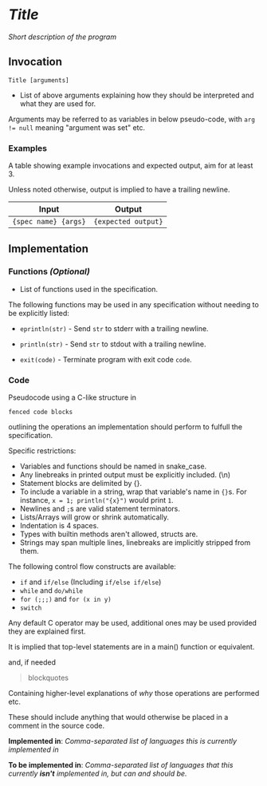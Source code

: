 # *Title*

*Short description of the program*

## Invocation

`Title [arguments]`

- List of above arguments explaining how they should be interpreted and what they are used for.

Arguments may be referred to as variables in below pseudo-code, with `arg != null` meaning "argument was set" etc.

### Examples

A table showing example invocations and expected output, aim for at least 3.

Unless noted otherwise, output is implied to have a trailing newline.

| Input                | Output              |
| -------------------- | ------------------- |
| `{spec name} {args}` | `{expected output}` |

## Implementation

### Functions *(Optional)*

- List of functions used in the specification.

The following functions may be used in any specification without needing to be explicitly listed:

- `eprintln(str)` - Send `str` to stderr with a trailing newline.

- `println(str)` - Send `str` to stdout with a trailing newline.

- `exit(code)` - Terminate program with exit code `code`.

### Code

Pseudocode using a C-like structure in

```
fenced code blocks
```

outlining the operations an implementation should perform to fulfull the specification.

Specific restrictions:
- Variables and functions should be named in snake_case.
- Any linebreaks in printed output must be explicitly included. (\n)
- Statement blocks are delimited by {}.
- To include a variable in a string, wrap that variable's name in `{}`s. For instance, `x = 1; println("{x}")` would print `1`.
- Newlines and `;`s are valid statement terminators.
- Lists/Arrays will grow or shrink automatically.
- Indentation is 4 spaces.
- Types with builtin methods aren't allowed, structs are.
- Strings may span multiple lines, linebreaks are implicitly stripped from them.

The following control flow constructs are available:
- `if` and `if/else` (Including `if/else if/else`)
- `while` and `do/while`
- `for (;;;)` and `for (x in y)`
- `switch`

Any default C operator may be used, additional ones may be used provided they are explained first.

It is implied that top-level statements are in a main() function or equivalent.

and, if needed

> blockquotes

Containing higher-level explanations of *why* those operations are performed etc.

These should include anything that would otherwise be placed in a comment in the source code.

**Implemented in**: *Comma-separated list of languages this is currently implemented in*

**To be implemented in**: *Comma-separated list of languages that this currently **isn't** implemented in, but can and should be.*
